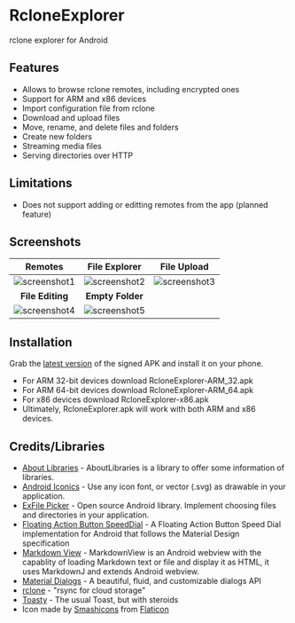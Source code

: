 # RcloneExplorer
rclone explorer for Android

Features
--------
- Allows to browse rclone remotes, including encrypted ones
- Support for ARM and x86 devices
- Import configuration file from rclone
- Download and upload files
- Move, rename, and delete files and folders
- Create new folders
- Streaming media files
- Serving directories over HTTP

Limitations
------------
- Does not support adding or editting remotes from the app (planned feature)

Screenshots
-----------

Remotes|File Explorer|File Upload
:-----:|:-----------:|:----------:
![screenshot1](https://github.com/kaczmarkiewiczp/rcloneExplorer/blob/master/screenshots/screenshot_1.png?raw=true)|![screenshot2](https://github.com/kaczmarkiewiczp/rcloneExplorer/blob/master/screenshots/screenshot_2.png?raw=true)|![screenshot3](https://github.com/kaczmarkiewiczp/rcloneExplorer/blob/master/screenshots/screenshot_3.png?raw=true)
**File Editing**|**Empty Folder**|
![screenshot4](https://github.com/kaczmarkiewiczp/rcloneExplorer/blob/master/screenshots/screenshot_4.png?raw=true)|![screenshot5](https://github.com/kaczmarkiewiczp/rcloneExplorer/blob/master/screenshots/screenshot_5.png?raw=true)

Installation
------------
Grab the [latest version](https://github.com/kaczmarkiewiczp/rcloneExplorer/releases/latest) of the signed APK and install it on your phone.

- For ARM 32-bit devices download RcloneExplorer-ARM_32.apk
- For ARM 64-bit devices download RcloneExplorer-ARM_64.apk
- For x86 devices download RcloneExplorer-x86.apk
- Ultimately, RcloneExplorer.apk will work with both ARM and x86 devices.

Credits/Libraries
-----------------
- [About Libraries](https://github.com/mikepenz/AboutLibraries) - AboutLibraries is a library to offer some information of libraries.
- [Android Iconics](https://github.com/mikepenz/Android-Iconics) - Use any icon font, or vector (.svg) as drawable in your application.
- [ExFile Picker](https://github.com/bartwell/ExFilePicker) - Open source Android library. Implement choosing files and directories in your application.
- [Floating Action Button SpeedDial](https://github.com/leinardi/FloatingActionButtonSpeedDial) - A Floating Action Button Speed Dial implementation for Android that follows the Material Design specification 
- [Markdown View](https://github.com/falnatsheh/MarkdownView) - MarkdownView is an Android webview with the capablity of loading Markdown text or file and display it as HTML, it uses MarkdownJ and extends Android webview.
- [Material Dialogs](https://github.com/afollestad/material-dialogs) - A beautiful, fluid, and customizable dialogs API
- [rclone](https://github.com/ncw/rclone) - "rsync for cloud storage"
- [Toasty](https://github.com/GrenderG/Toasty) - The usual Toast, but with steroids
- Icon made by [Smashicons](https://www.flaticon.com/authors/smashicons) from [Flaticon](https://www.flaticon.com)
